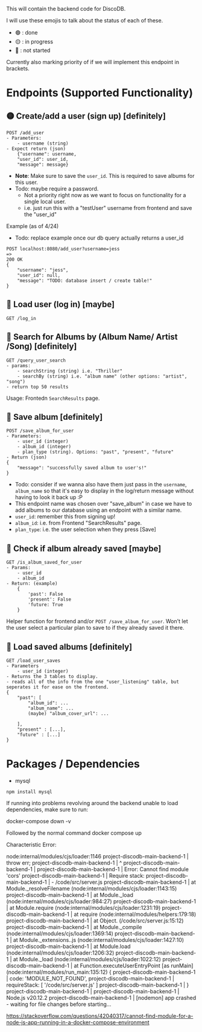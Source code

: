 This will contain the backend code for DiscoDB.

I will use these emojis to talk about the status of each of these.
- 🟢 : done
- 🟡 : in progress
- 🔴 : not started

Currently also marking priority of if we will implement this endpoint in brackets.

# Endpoints (Supported Functionality)
## 🟡 Create/add a user (sign up) [definitely]
```
POST /add_user
- Parameters:
    - username (string)
- Expect return (json)
    {"username": username,
    "user_id": user_id,
    "message": message}
```
- **Note**: Make sure to save the `user_id`. This is required to save albums for this user.
- Todo: maybe require a password. 
    - Not a priority right now as we want to focus on functionality for a single local user.
    - i.e. just run this with a "testUser" username from frontend and save the "user_id"

Example (as of 4/24)
- Todo: replace example once our db query actually returns a user_id
```
POST localhost:8080/add_user?username=jess
=>
200 OK
{
    "username": "jess",
    "user_id": null,
    "message": "TODO: database insert / create table!"
}
```

## 🔴 Load user (log in) [maybe]
```
GET /log_in
```

## 🔴 Search for Albums by (Album Name/ Artist /Song) [definitely]
```
GET /query_user_search 
- params: 
    - searchString (string) i.e. "Thriller"
    - searchBy (string) i.e. "album name" (other options: "artist", "song")   
- return top 50 results  
```
Usage: Frontedn `SearchResults` page.

## 🔴 Save album [definitely]
```
POST /save_album_for_user
- Parameters:
    - user_id (integer)
    - album_id (integer)
    - plan_type (string). Options: "past", "present", "future"
- Return (json)
{
    "message": "successfully saved album to user's!"
}
```
- Todo: consider if we wanna also have them just pass in the `username`, `album_name` so that it's easy to display in the log/return message without having to look it back up :P
- This endpoint name was chosen over "save_album" in case we have to add albums to our database using an endpoint with a similar name.
- `user_id`: remember this from signing up!
- `album_id`: i.e. from Frontend "SearchResults" page.
- `plan_type`: i.e. the user selection when they press [Save]

## 🔴 Check if album already saved [maybe]
```
GET /is_album_saved_for_user
- Params:
    - user_id
    - album_id
- Return: (example)
    {
        'past': False
        'present': False
        'future: True
    }
```
Helper function for frontend and/or `POST /save_album_for_user`. Won't let the user select a particular plan to save to if they already saved it there.

## 🔴 Load saved albums [definitely]
```
GET /load_user_saves
- Parameters
    - user_id (integer)
- Returns the 3 tables to display.
- reads all of the info from the one "user_listening" table, but seperates it for ease on the frontend.
{
    "past": [
        "album_id": ...
        "album_name": ...
        (maybe) "album_cover_url": ...

    ],
    "present" : [...],
    "future" : [...]
}
```

# Packages / Dependencies
- mysql
```
npm install mysql
```



If running into problems revolving around the backend unable to load dependencies, make sure to run: 

docker-compose down -v

Followed by the normal command
docker compose up

Characteristic Error:

node:internal/modules/cjs/loader:1146
project-discodb-main-backend-1   |   throw err;
project-discodb-main-backend-1   |   ^
project-discodb-main-backend-1   | 
project-discodb-main-backend-1   | Error: Cannot find module 'cors'
project-discodb-main-backend-1   | Require stack:
project-discodb-main-backend-1   | - /code/src/server.js
project-discodb-main-backend-1   |     at Module._resolveFilename (node:internal/modules/cjs/loader:1143:15)
project-discodb-main-backend-1   |     at Module._load (node:internal/modules/cjs/loader:984:27)
project-discodb-main-backend-1   |     at Module.require (node:internal/modules/cjs/loader:1231:19)
project-discodb-main-backend-1   |     at require (node:internal/modules/helpers:179:18)
project-discodb-main-backend-1   |     at Object.<anonymous> (/code/src/server.js:15:12)
project-discodb-main-backend-1   |     at Module._compile (node:internal/modules/cjs/loader:1369:14)
project-discodb-main-backend-1   |     at Module._extensions..js (node:internal/modules/cjs/loader:1427:10)
project-discodb-main-backend-1   |     at Module.load (node:internal/modules/cjs/loader:1206:32)
project-discodb-main-backend-1   |     at Module._load (node:internal/modules/cjs/loader:1022:12)
project-discodb-main-backend-1   |     at Function.executeUserEntryPoint [as runMain] (node:internal/modules/run_main:135:12) {
project-discodb-main-backend-1   |   code: 'MODULE_NOT_FOUND',
project-discodb-main-backend-1   |   requireStack: [ '/code/src/server.js' ]
project-discodb-main-backend-1   | }
project-discodb-main-backend-1   | 
project-discodb-main-backend-1   | Node.js v20.12.2
project-discodb-main-backend-1   | [nodemon] app crashed - waiting for file changes before starting...


https://stackoverflow.com/questions/42040317/cannot-find-module-for-a-node-js-app-running-in-a-docker-compose-environment

